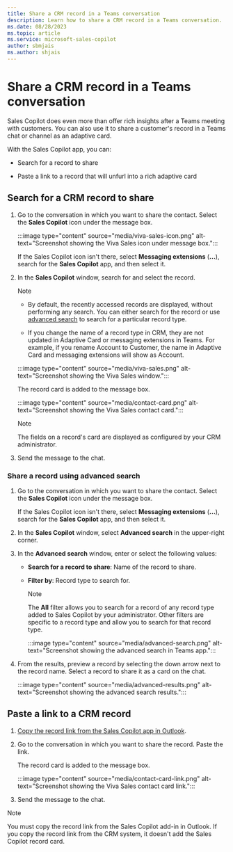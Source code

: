 ```yaml
---
title: Share a CRM record in a Teams conversation
description: Learn how to share a CRM record in a Teams conversation.
ms.date: 08/28/2023
ms.topic: article
ms.service: microsoft-sales-copilot
author: sbmjais
ms.author: shjais
---
```


# Share a CRM record in a Teams conversation

Sales Copilot does even more than offer rich insights after a Teams meeting with customers. You can also use it to share a customer's record in a Teams chat or channel as an adaptive card.

With the Sales Copilot app, you can:

- Search for a record to share

- Paste a link to a record that will unfurl into a rich adaptive card

## Search for a CRM record to share

1. Go to the conversation in which you want to share the contact. Select the **Sales Copilot** icon under the message box.

   :::image type="content" source="media/viva-sales-icon.png" alt-text="Screenshot showing the Viva Sales icon under message box.":::

    If the Sales Copilot icon isn't there, select **Messaging extensions** (**...**), search for the **Sales Copilot** app, and then select it.

1. In the **Sales Copilot** window, search for and select the record.

   > [!NOTE]
   >
   > - By default, the recently accessed records are displayed, without performing any search. You can either search for the record or use [advanced search](#share-a-record-using-advanced-search) to search for a particular record type.
   >
   > - If you change the name of a record type in CRM, they are not updated in Adaptive Card or messaging extensions in Teams. For example, if you rename Account to Customer, the name in Adaptive Card and messaging extensions will show as Account.

   :::image type="content" source="media/viva-sales.png" alt-text="Screenshot showing the Viva Sales window.":::

    The record card is added to the message box.

   :::image type="content" source="media/contact-card.png" alt-text="Screenshot showing the Viva Sales contact card.":::

   > [!NOTE]
   > The fields on a record's card are displayed as configured by your CRM administrator.

1. Send the message to the chat.

### Share a record using advanced search

1. Go to the conversation in which you want to share the contact. Select the **Sales Copilot** icon under the message box.

    If the Sales Copilot icon isn't there, select **Messaging extensions** (**...**), search for the **Sales Copilot** app, and then select it.

1. In the **Sales Copilot** window, select **Advanced search** in the upper-right corner.

1. In the **Advanced search** window, enter or select the following values:

    - **Search for a record to share**: Name of the record to share.

    - **Filter by**: Record type to search for.

      > [!NOTE]
      > The **All** filter allows you to search for a record of any record type added to Sales Copilot by your administrator. Other filters are specific to a record type and allow you to search for that record type.

      :::image type="content" source="media/advanced-search.png" alt-text="Screenshot showing the advanced search in Teams app.":::

1. From the results, preview a record by selecting the down arrow next to the record name. Select a record to share it as a card on the chat.

   :::image type="content" source="media/advanced-results.png" alt-text="Screenshot showing the advanced search results.":::

## Paste a link to a CRM record

1. [Copy the record link from the Sales Copilot app in Outlook](share-link-crm-record.md).

1. Go to the conversation in which you want to share the record. Paste the link.

    The record card is added to the message box.

   :::image type="content" source="media/contact-card-link.png" alt-text="Screenshot showing the Viva Sales contact card link.":::

1. Send the message to the chat.

> [!NOTE]
> You must copy the record link from the Sales Copilot add-in in Outlook. If you copy the record link from the CRM system, it doesn't add the Sales Copilot record card.
